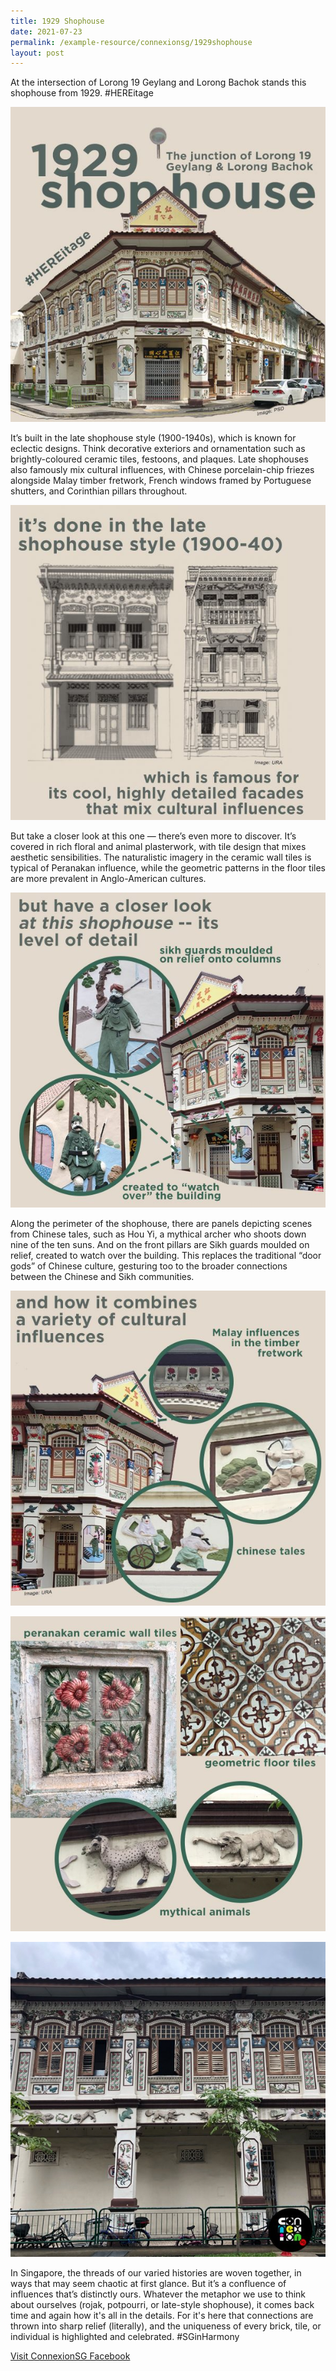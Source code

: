 ```yaml
---
title: 1929 Shophouse
date: 2021-07-23
permalink: /example-resource/connexionsg/1929shophouse
layout: post
---
```

At the intersection of Lorong 19 Geylang and Lorong Bachok stands this shophouse from 1929. #HEREitage

![Alt text for image on Isomer site](/images/1929shophouse1.jpeg)

It’s built in the late shophouse style (1900-1940s), which is known for eclectic designs. Think decorative exteriors and ornamentation such as brightly-coloured ceramic tiles, festoons, and plaques. Late shophouses also famously mix cultural influences, with Chinese porcelain-chip friezes alongside Malay timber fretwork, French windows framed by Portuguese shutters, and Corinthian pillars throughout.

![Alt text for image on Isomer site](/images/1929shophouse2.jpeg)

But take a closer look at this one — there’s even more to discover. It’s covered in rich floral and animal plasterwork, with tile design that mixes aesthetic sensibilities. The naturalistic imagery in the ceramic wall tiles is typical of Peranakan influence, while the geometric patterns in the floor tiles are more prevalent in Anglo-American cultures. 

![Alt text for image on Isomer site](/images/1929shophouse3.jpeg)

Along the perimeter of the shophouse, there are panels depicting scenes from Chinese tales, such as Hou Yi, a mythical archer who shoots down nine of the ten suns. And on the front pillars are Sikh guards moulded on relief, created to watch over the building. This replaces the traditional “door gods” of Chinese culture, gesturing too to the broader connections between the Chinese and Sikh communities.

![Alt text for image on Isomer site](/images/1929shophouse4.jpeg)

![Alt text for image on Isomer site](/images/1929shophouse5.jpeg)

![Alt text for image on Isomer site](/images/1929shophouse6.jpeg)

In Singapore, the threads of our varied histories are woven together, in ways that may seem chaotic at first glance. But it’s a confluence of influences that’s distinctly ours. Whatever the metaphor we use to think about ourselves (rojak, potpourri, or late-style shophouse), it comes back time and again how it's all in the details. For it's here that connections are thrown into sharp relief (literally), and the uniqueness of every brick, tile, or individual is highlighted and celebrated. #SGinHarmony

<a href="https://www.facebook.com/ConnexionSG" target="_blank">Visit ConnexionSG Facebook</a>